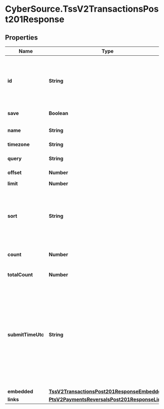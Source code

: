 # CyberSource.TssV2TransactionsPost201Response

## Properties
Name | Type | Description | Notes
------------ | ------------- | ------------- | -------------
**id** | **String** | An unique identification number assigned by CyberSource to identify the submitted request. | [optional] 
**save** | **Boolean** | save or not save. | [optional] 
**name** | **String** | The description for this field is not available.  | [optional] 
**timezone** | **String** | Time Zone. | [optional] 
**query** | **String** | transaction search query string. | [optional] 
**offset** | **Number** | offset. | [optional] 
**limit** | **Number** | limit on number of results. | [optional] 
**sort** | **String** | A comma separated list of the following form - fieldName1 asc or desc, fieldName2 asc or desc, etc. | [optional] 
**count** | **Number** | Results for this page, this could be below the limit. | [optional] 
**totalCount** | **Number** | total number of results. | [optional] 
**submitTimeUtc** | **String** | Time of request in UTC. &#x60;Format: YYYY-MM-DDThh:mm:ssZ&#x60;  Example 2016-08-11T22:47:57Z equals August 11, 2016, at 22:47:57 (10:47:57 p.m.). The T separates the date and the time. The Z indicates UTC.  | [optional] 
**embedded** | [**TssV2TransactionsPost201ResponseEmbedded**](TssV2TransactionsPost201ResponseEmbedded.md) |  | [optional] 
**links** | [**PtsV2PaymentsReversalsPost201ResponseLinks**](PtsV2PaymentsReversalsPost201ResponseLinks.md) |  | [optional] 



